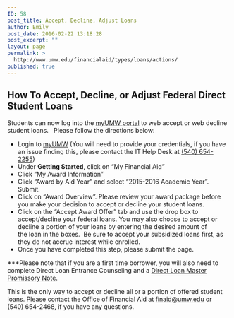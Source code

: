 ```yaml
---
ID: 58
post_title: Accept, Decline, Adjust Loans
author: Emily
post_date: 2016-02-22 13:18:28
post_excerpt: ""
layout: page
permalink: >
  http://www.umw.edu/financialaid/types/loans/actions/
published: true
---
```

<h2>How To Accept, Decline, or Adjust Federal Direct Student Loans</h2>
Students can now log into the <a href="https://orgsync.com/82489/chapter">myUMW portal</a> to web accept or web decline student loans.   Please follow the directions below:
<ul>
	<li>Login to <a href="https://orgsync.com/82489/chapter">myUMW</a> (You will need to provide your credentials, if you have an issue finding this, please contact the IT Help Desk at <a href="tel:%28540%29%20654-2255">(540) 654-2255</a>)</li>
	<li>Under <strong>Getting Started</strong>, click on “My Financial Aid”</li>
	<li>Click “My Award Information”</li>
	<li>Click “Award by Aid Year” and select “2015-2016 Academic Year”. Submit.</li>
	<li>Click on “Award Overview”. Please review your award package before you make your decision to accept or decline your student loans.</li>
	<li>Click on the “Accept Award Offer” tab and use the drop box to accept/decline your federal loans. You may also choose to accept or decline a portion of your loans by entering the desired amount of the loan in the boxes.  Be sure to accept your subsidized loans first, as they do not accrue interest while enrolled.</li>
	<li>Once you have completed this step, please submit the page.</li>
</ul>
***Please note that if you are a first time borrower, you will also need to complete Direct Loan Entrance Counseling and a <a href="http://www.studentloans.gov">Direct Loan Master Promissory Note</a>.

This is the only way to accept or decline all or a portion of offered student loans. Please contact the Office of Financial Aid at <a href="mailto:finaid@umw.edu">finaid@umw.edu</a> or (540) 654-2468, if you have any questions.